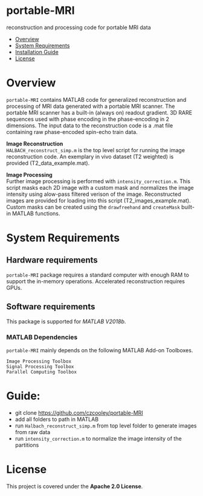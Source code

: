 # portable-MRI
 reconstruction and processing code for portable MRI data

 - [Overview](#overview)
 - [System Requirements](#system-requirements)
 - [Installation Guide](#installation-guide)
 - [License](#license)


 # Overview
 ``portable-MRI`` contains MATLAB code for generalized reconstruction and processing of MRI data generated with a portable MRI scanner. The portable MRI scanner has a built-in (always on) readout gradient. 3D RARE sequences used with phase encoding in the phase-encoding in 2 dimensions. The input data to the reconstruction code is a .mat file containing raw phase-encoded spin-echo train data.

 <b>Image Reconstruction</b> <br />
`HALBACH_reconstruct_simp.m` is the top level script for running the image reconstruction code. An exemplary in vivo dataset (T2 weighted) is provided (T2_data_example.mat).

<b>Image Processing</b><br />
Further image processing is performed with `intensity_correction.m`. This script masks each 2D image with a custom mask and normalizes the image intensity using alow-pass filtered verison of the image. Reconstructed images are provided for loading into this script (T2_images_example.mat). Custom masks can be created using the `drawfreehand` and `createMask` built-in MATLAB functions.

 # System Requirements
 ## Hardware requirements
 `portable-MRI` package requires a standard computer with enough RAM to support the in-memory operations. Accelerated reconstruction requires GPUs.

 ## Software requirements
 This package is supported for *MATLAB V2018b*.

 ### MATLAB Dependencies
 `portable-MRI` mainly depends on the following MATLAB Add-on Toolboxes.

 ```
Image Processing Toolbox
Signal Processing Toolbox
Parallel Computing Toolbox
 ```

 # Guide:

 - git clone https://github.com/czcooley/portable-MRI
 - add all folders to path in MATLAB
 - run `Halbach_reconstruct_simp.m` from top level folder to generate images from raw data
 - run `intensity_correction.m` to normalize the image intensity of the partitions




 # License

 This project is covered under the **Apache 2.0 License**.
